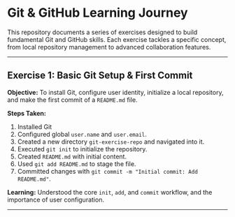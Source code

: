 # Git & GitHub Learning Journey

This repository documents a series of exercises designed to build fundamental Git and GitHub skills. Each exercise tackles a specific concept, from local repository management to advanced collaboration features.

---

## Exercise 1: Basic Git Setup & First Commit

**Objective:** To install Git, configure user identity, initialize a local repository, and make the first commit of a `README.md` file.

**Steps Taken:**

1.  Installed Git
2.  Configured global `user.name` and `user.email`.
3.  Created a new directory `git-exercise-repo` and navigated into it.
4.  Executed `git init` to initialize the repository.
5.  Created `README.md` with initial content.
6.  Used `git add README.md` to stage the file.
7.  Committed changes with `git commit -m "Initial commit: Add README.md"`.

**Learning:** Understood the core `init`, `add`, and `commit` workflow, and the importance of user configuration.











---
